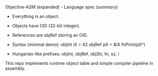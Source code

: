 Objective-ASM (expanded) - Language spec (summary)

- Everything is an object.
- Objects have OID (32-bit integer).
- References are objRef storing an OID.
- Syntax (minimal demo):
    objInt iX = 42
    objRef pX = &iX
    fnPrint(pX^)

- Hungarian-like prefixes:
    objInt, objRef, objStr, fn, sz, i

This repo implements runtime object table and simple compiler pipeline in assembly.
